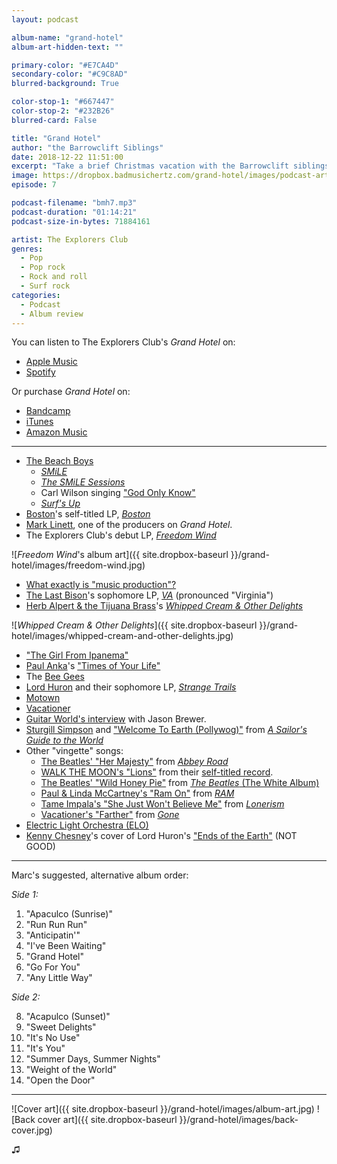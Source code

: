 ```yaml
---
layout: podcast

album-name: "grand-hotel"
album-art-hidden-text: ""

primary-color: "#E7CA4D"
secondary-color: "#C9C8AD"
blurred-background: True

color-stop-1: "#667447"
color-stop-2: "#232B26"
blurred-card: False

title: "Grand Hotel"
author: "the Barrowclift Siblings"
date: 2018-12-22 11:51:00
excerpt: "Take a brief Christmas vacation with the Barrowclift siblings as they soak up the warm vibes of The Explorers Club's *Grand Hotel*."
image: https://dropbox.badmusichertz.com/grand-hotel/images/podcast-art.jpg
episode: 7

podcast-filename: "bmh7.mp3"
podcast-duration: "01:14:21"
podcast-size-in-bytes: 71884161

artist: The Explorers Club
genres:
  - Pop
  - Pop rock
  - Rock and roll
  - Surf rock
categories:
  - Podcast
  - Album review
---
```


You can listen to The Explorers Club's *Grand Hotel* on:

* [Apple Music](https://itunes.apple.com/us/album/grand-hotel/520454399)
* [Spotify](https://open.spotify.com/artist/1CR8qMZVkRSoIioetcA8u3)

Or purchase *Grand Hotel* on:

* [Bandcamp](https://theexplorersclub.bandcamp.com)
* [iTunes](https://itunes.apple.com/us/album/grand-hotel/520454399)
* [Amazon Music](https://www.amazon.com/Grand-Hotel-Explorers-Club/dp/B01JH9MGZG/ref=sr_1_1?ie=UTF8&qid=1545494530&sr=8-1&keywords=the+explorers+club+grand+hotel)

-----

* [The Beach Boys](https://en.wikipedia.org/wiki/The_Beach_Boys)
	- [*SMiLE*](https://en.wikipedia.org/wiki/Smile_(The_Beach_Boys_album))
	- [*The SMiLE Sessions*](https://en.wikipedia.org/wiki/The_Smile_Sessions)
	- Carl Wilson singing ["God Only Know"](https://en.wikipedia.org/wiki/God_Only_Knows)
	- [*Surf's Up*](https://en.wikipedia.org/wiki/Surf%27s_Up_(album))
* [Boston](https://en.wikipedia.org/wiki/Boston_(band))'s self-titled LP, [*Boston*](https://en.wikipedia.org/wiki/Boston_(album))
* [Mark Linett](https://en.wikipedia.org/wiki/Mark_Linett), one of the producers on *Grand Hotel*.
* The Explorers Club's debut LP, [*Freedom Wind*](https://theexplorersclub.bandcamp.com/album/freedom-wind)

![*Freedom Wind*'s album art]({{ site.dropbox-baseurl }}/grand-hotel/images/freedom-wind.jpg)

* [What exactly is "music production"?](https://en.wikipedia.org/wiki/Record_producer)
* [The Last Bison](https://www.thelastbison.com)'s sophomore LP, [*VA*](https://thelastbison.bandcamp.com/album/va) (pronounced "Virginia")
* [Herb Alpert & the Tijuana Brass](https://en.wikipedia.org/wiki/Herb_Alpert)'s [*Whipped Cream & Other Delights*](https://en.wikipedia.org/wiki/Whipped_Cream_%26_Other_Delights)

![*Whipped Cream & Other Delights*]({{ site.dropbox-baseurl }}/grand-hotel/images/whipped-cream-and-other-delights.jpg)

* ["The Girl From Ipanema"](https://www.youtube.com/watch?v=8PYKOo_jgJo)
* [Paul Anka](https://en.wikipedia.org/wiki/Paul_Anka)'s ["Times of Your Life"](https://www.youtube.com/watch?v=wtxanSrNdN8)
* The [Bee Gees](https://en.wikipedia.org/wiki/Bee_Gees)
* [Lord Huron](https://en.wikipedia.org/wiki/Lord_Huron) and their sophomore LP, [*Strange Trails*](https://en.wikipedia.org/wiki/Strange_Trails)
* [Motown](https://en.wikipedia.org/wiki/Motown)
* [Vacationer](https://vacationermusic.com)
* [Guitar World's interview](https://www.guitarworld.com/features/interview-jason-brewer-explorers-club-discusses-their-new-album-grand-hotel) with Jason Brewer.
* [Sturgill Simpson](https://en.wikipedia.org/wiki/Sturgill_Simpson) and ["Welcome To Earth (Pollywog)"](https://www.youtube.com/watch?v=LBEAyFHlSAo) from [*A Sailor's Guide to the World*](https://en.wikipedia.org/wiki/A_Sailor%27s_Guide_to_Earth)
* Other "vingette" songs:
	- [The Beatles' "Her Majesty"](https://www.youtube.com/watch?v=Mh1hKt5kQ_4) from [*Abbey Road*](https://en.wikipedia.org/wiki/Abbey_Road)
	- [WALK THE MOON's "Lions"](https://www.youtube.com/watch?v=ZGSRWwfwaWU) from their [self-titled record](https://en.wikipedia.org/wiki/Walk_the_Moon_(album)).
	- [The Beatles' "Wild Honey Pie"](https://www.youtube.com/watch?v=l-ekNlk5VDM) from [*The Beatles* (The White Album)](https://en.wikipedia.org/wiki/The_Beatles_(album))
	- [Paul & Linda McCartney's "Ram On"](https://www.youtube.com/watch?v=2Swl9Iqh6DQ) from [*RAM*](https://en.wikipedia.org/wiki/Ram_(album))
	- [Tame Impala's "She Just Won't Believe Me"](https://www.youtube.com/watch?v=NY2LDVPu0Kc) from [*Lonerism*](https://en.wikipedia.org/wiki/Lonerism)
	- [Vacationer's "Farther"](https://www.youtube.com/watch?v=nOXUBxzrYrQ) from [*Gone*](https://en.wikipedia.org/wiki/Gone_(Vacationer_album))
* [Electric Light Orchestra (ELO)](https://en.wikipedia.org/wiki/Electric_Light_Orchestra)
* [Kenny Chesney](https://en.wikipedia.org/wiki/Kenny_Chesney)'s cover of Lord Huron's ["Ends of the Earth"](https://www.youtube.com/watch?v=Nf_qO8BTz1Y) (NOT GOOD)

-----

Marc's suggested, alternative album order:

*Side 1:*

1. "Apaculco (Sunrise)"
2. "Run Run Run"
3. "Anticipatin'"
4. "I've Been Waiting"
5. "Grand Hotel"
6. "Go For You"
7. "Any Little Way"

*Side 2:*

8. "Acapulco (Sunset)"
9. "Sweet Delights"
10. "It's No Use"
11. "It's You"
12. "Summer Days, Summer Nights"
13. "Weight of the World"
14. "Open the Door"

-----

![Cover art]({{ site.dropbox-baseurl }}/grand-hotel/images/album-art.jpg)
![Back cover art]({{ site.dropbox-baseurl }}/grand-hotel/images/back-cover.jpg)

♫︎